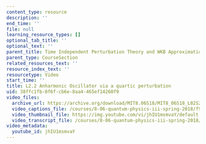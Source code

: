 ```yaml
---
content_type: resource
description: ''
end_time: ''
file: null
learning_resource_types: []
optional_tab_title: ''
optional_text: ''
parent_title: Time Independent Perturbation Theory and WKB Approximation
parent_type: CourseSection
related_resources_text: ''
resource_index_text: ''
resourcetype: Video
start_time: ''
title: L2.2 Anharmonic Oscillator via a quartic perturbation
uid: 38ffc1fb-0f6f-cb6e-8aa4-465ef14260f9
video_files:
  archive_url: https://archive.org/download/MIT8.06S18/MIT8_06S18_L02S2_300k.mp4
  video_captions_file: /courses/8-06-quantum-physics-iii-spring-2018/f9fcfa0789be510990f174fff17a78bf_jhIU1msmvaY.vtt
  video_thumbnail_file: https://img.youtube.com/vi/jhIU1msmvaY/default.jpg
  video_transcript_file: /courses/8-06-quantum-physics-iii-spring-2018/be90a10d04f73c049d05359b366ab291_jhIU1msmvaY.pdf
video_metadata:
  youtube_id: jhIU1msmvaY
---
```

